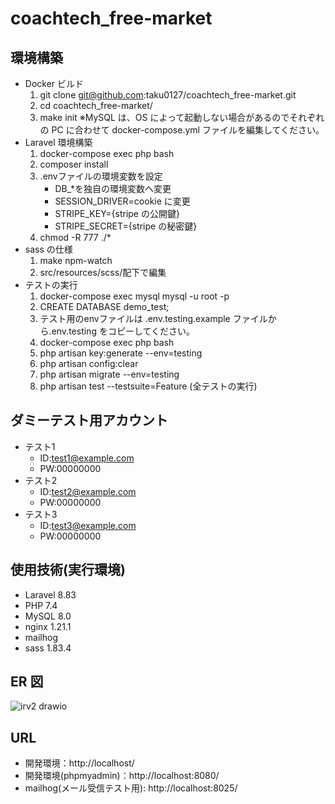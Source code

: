 # coachtech_free-market

## 環境構築

- Docker ビルド
  1. git clone git@github.com:taku0127/coachtech_free-market.git
  2. cd coachtech_free-market/
  3. make init
     ※MySQL は、OS によって起動しない場合があるのでそれぞれの PC に合わせて docker-compose.yml ファイルを編集してください。
- Laravel 環境構築
  1. docker-compose exec php bash
  2. composer install
  3. .envファイルの環境変数を設定
     - DB\_\*を独自の環境変数へ変更
     - SESSION_DRIVER=cookie に変更
     - STRIPE_KEY={stripe の公開鍵}
     - STRIPE_SECRET={stripe の秘密鍵}
  4. chmod -R 777 ./\*
- sass の仕様
  1. make npm-watch
  2. src/resources/scss/配下で編集
- テストの実行
  1. docker-compose exec mysql mysql -u root -p
  2. CREATE DATABASE demo_test;
  3. テスト用のenvファイルは .env.testing.example ファイルから.env.testing をコピーしてください。
  4. docker-compose exec php bash
  5. php artisan key:generate --env=testing
  6. php artisan config:clear
  7. php artisan migrate --env=testing
  8. php artisan test --testsuite=Feature (全テストの実行)

## ダミーテスト用アカウント
- テスト1
  - ID:test1@example.com
  - PW:00000000
- テスト2
  - ID:test2@example.com
  - PW:00000000
- テスト3
  - ID:test3@example.com
  - PW:00000000
## 使用技術(実行環境)

- Laravel 8.83
- PHP 7.4
- MySQL 8.0
- nginx 1.21.1
- mailhog
- sass 1.83.4

## ER 図

![irv2 drawio](https://github.com/user-attachments/assets/59c3a714-35eb-49ed-96db-0d564f503923)

## URL

- 開発環境：http://localhost/
- 開発環境(phpmyadmin)：http://localhost:8080/
- mailhog(メール受信テスト用): http://localhost:8025/
